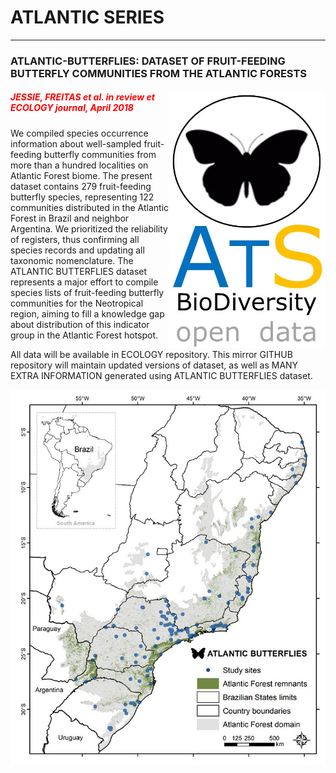 # ATLANTIC SERIES
--------------------------------------------------------
### **ATLANTIC-BUTTERFLIES: DATASET OF FRUIT-FEEDING BUTTERFLY COMMUNITIES FROM THE ATLANTIC FORESTS**

##### <font color="red"><img align="right" width="250" src="ats_v02_butterfly1.jpg">JESSIE, FREITAS et al. in review et ECOLOGY journal, April 2018</font>

We compiled species occurrence information about well-sampled fruit-feeding butterfly communities from more than a hundred localities on Atlantic Forest biome. The present dataset contains 279 fruit-feeding butterfly species, representing 122 communities distributed in the Atlantic Forest in Brazil and neighbor Argentina. We prioritized the reliability of registers, thus confirming all species records and updating all taxonomic nomenclature. The ATLANTIC BUTTERFLIES dataset represents a major effort to compile species lists of fruit-feeding butterfly communities for the Neotropical region, aiming to fill a knowledge gap about distribution of this indicator group in the Atlantic Forest hotspot.

All data will be available in ECOLOGY repository. This mirror GITHUB repository will maintain updated versions of dataset, as well as MANY EXTRA INFORMATION generated using ATLANTIC BUTTERFLIES dataset.  

<p align="center"> 
<img src="butter_v01.jpg">
</p>


